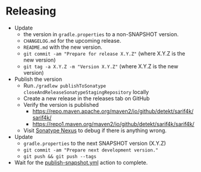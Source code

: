 # Releasing

- Update 
  - the version in `gradle.properties` to a non-SNAPSHOT version. 
  - `CHANGELOG.md` for the upcoming release.
  - `README.md` with the new version.
  - `git commit -am "Prepare for release X.Y.Z"` (where X.Y.Z is the new version)
  - `git tag -a X.Y.Z -m "Version X.Y.Z"` (where X.Y.Z is the new version)
- Publish the version
  - Run`./gradlew publishToSonatype closeAndReleaseSonatypeStagingRepository` locally
  - Create a new release in the releases tab on GitHub
  - Verify the version is published
    - https://repo.maven.apache.org/maven2/io/github/detekt/sarif4k/sarif4k/
    - https://repo1.maven.org/maven2/io/github/detekt/sarif4k/sarif4k/
  - Visit [Sonatype Nexus](https://oss.sonatype.org/) to debug if there is anything wrong.
- Update 
  - `gradle.properties` to the next SNAPSHOT version (X.Y.Z)
  - `git commit -am "Prepare next development version."`
  - `git push && git push --tags`
- Wait for the [publish-snapshot.yml](.github/workflows/publish-snapshot.yml) action to complete.